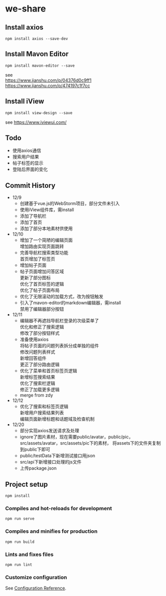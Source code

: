 # we-share

## Install axios  
```$xslt
npm install axios --save-dev  
```

## Install Mavon Editor  
```$xslt
npm install mavon-editor --save  
```
see  
https://www.jianshu.com/p/04376d0c9ff1  
https://www.jianshu.com/p/474197c1f7cc  

## Install iView  
```$xslt
npm install view-design --save  
```
see https://www.iviewui.com/  

## Todo  
* 使用axios通信  
* 搜索用户结果  
* 帖子标签的显示  
* 登陆后界面的变化  

## Commit History  
* 12/9  
  * 创建基于vue.js的WebStorm项目，部分文件未引入  
  * 使用iView组件库，需install  
  * 添加了导航栏  
  * 添加了首页  
  * 添加了部分本地素材供使用  
* 12/10  
  * 增加了一个简陋的编辑页面  
    增加路由实现页面跳转  
  * 完善导航栏搜索类型功能  
    首页增加了标签页
  * 增加帖子页面  
  * 帖子页面增加问答区域  
    更新了部分图标  
    优化了首页标签的逻辑  
    优化了帖子页面布局  
  * 优化了无限滚动的加载方式，改为按钮触发  
  * 引入了mavon-editor的markdown编辑器，需install  
    禁用了编辑器部分按钮  
* 12/11  
  * 编辑器不再遮挡导航栏登录的次级菜单了  
    优化和修正了搜索逻辑  
    修改了部分按钮样式  
  * 准备使用axios  
    将帖子页面的问题列表拆分成单独的组件  
    修改问题列表样式  
    新增回答组件  
    更正了部分路由逻辑  
  * 优化了菜单和首页标签页逻辑  
    新增标签搜索结果  
    优化了搜索栏逻辑  
    修正了加载更多逻辑  
  * merge from zdy
* 12/12  
  * 优化了搜索和标签页逻辑  
    新增用户搜索结果列表  
    编辑页面新增标题和话题域及检查机制  
* 12/20  
  * 部分实现axios发送请求及处理  
  * ignore了图片素材，现在需要public/avatar，public/pic，
  src/assets/avatar，src/assets/pic下的素材，
  将assets下的文件夹复制到public下即可  
  * public/testData下新增测试接口用json  
  * src/api下新增接口处理的js文件  
  * 上传package.json  

## Project setup
```
npm install
```

### Compiles and hot-reloads for development
```
npm run serve
```

### Compiles and minifies for production
```
npm run build
```

### Lints and fixes files
```
npm run lint
```

### Customize configuration
See [Configuration Reference](https://cli.vuejs.org/config/).
